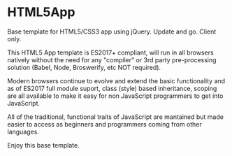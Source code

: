 # HTML5App
Base template for HTML5/CSS3 app using jQuery.   Update and go.   Client only.

This HTML5 App template is ES2017+ compliant, will run in all browsers natively without the need for any "compiler" or 3rd party pre-processing solution (Babel, Node, Broswerify, etc NOT required).

Modern browsers continue to evolve and extend the basic functionality and as of ES2017 full module suport, class (style) based inheritance, scoping are all available to make it easy for non JavaScript programmers to get into JavaScript.

All of the traditional, functional traits of JavaScript are mantained but made easier to access as beginners and programmers coming from other languages.

Enjoy this base template.
